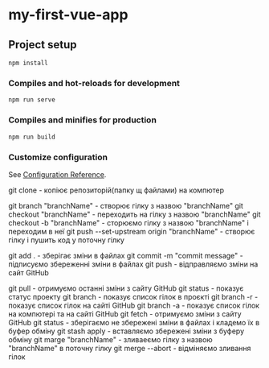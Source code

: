# my-first-vue-app

## Project setup

```
npm install
```

### Compiles and hot-reloads for development

```
npm run serve
```

### Compiles and minifies for production

```
npm run build
```

### Customize configuration

See [Configuration Reference](https://cli.vuejs.org/config/).

git clone - копіює репозиторій(папку щ файлами) на компютер

git branch "branchName" - створює гілку з назвою "branchName"
git checkout "branchName" - переходить на гілку з назвою "branchName"
git checkout -b "branchName" - сторюємо гілку з назвою "branchName" і переходим в неї
git push --set-upstream origin "branchName" - створює гілку і пушить код у поточну гілку

git add . - зберігає зміни в файлах
git commit -m "commit message" - підписуємо збереженні зміни в файлах
git push - відправляємо зміни на сайт GitHub

git pull - отримуємо останні зміни з сайту GitHub
git status - показує статус проекту
git branch - показує список гілок в проєкті
git branch -r - показує список гілок на сайті GitHub
git branch -a - показує список гілок на компютері та на сайті GitHub
git fetch - отримуємо зміни з сайту GitHub
git status - зберігаємо не збережені зміни в файлах і кладемо їх в буфер обміну
git stash apply - вставляємо збережені зміни з буферу обміну
git marge "branchName" - зливаеємо гілку з назвою "branchName" в поточну гілку
git merge --abort - відміняємо зливання гілок
